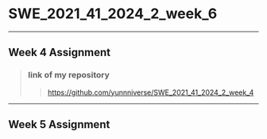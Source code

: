 # SWE_2021_41_2024_2_week_6

---

## Week 4 Assignment
> ### link of my repository
>>https://github.com/yunnniverse/SWE_2021_41_2024_2_week_4


---

## Week 5 Assignment

